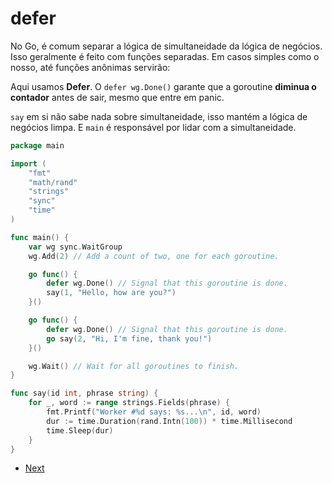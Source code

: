 # defer

No Go, é comum separar a lógica de simultaneidade da lógica de negócios.  Isso geralmente é feito com funções separadas.  Em casos simples como o nosso, até funções anônimas servirão:

Aqui usamos **Defer**. O `defer wg.Done()` garante que a goroutine **diminua o contador** antes de sair, mesmo que entre em panic.

`say` em si não sabe nada sobre simultaneidade, isso mantém a lógica de negócios limpa. E `main` é responsável por lidar com a simultaneidade.

```go
package main

import (
	"fmt"
	"math/rand"
	"strings"
	"sync"
	"time"
)

func main() {
	var wg sync.WaitGroup
	wg.Add(2) // Add a count of two, one for each goroutine.

	go func() {
		defer wg.Done() // Signal that this goroutine is done.
		say(1, "Hello, how are you?")
	}()

	go func() {
		defer wg.Done() // Signal that this goroutine is done.
		go say(2, "Hi, I'm fine, thank you!")
	}()

	wg.Wait() // Wait for all goroutines to finish.
}

func say(id int, phrase string) {
	for _, word := range strings.Fields(phrase) {
		fmt.Printf("Worker #%d says: %s...\n", id, word)
		dur := time.Duration(rand.Intn(100)) * time.Millisecond
		time.Sleep(dur)
	}
}
```

- [Next](part4.md)